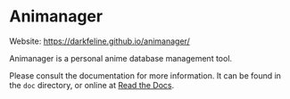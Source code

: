 Animanager
==========

Website: https://darkfeline.github.io/animanager/

Animanager is a personal anime database management tool.

Please consult the documentation for more information.  It can be found in the
`doc` directory, or online at
[Read the Docs](http://animanager.readthedocs.org/).
